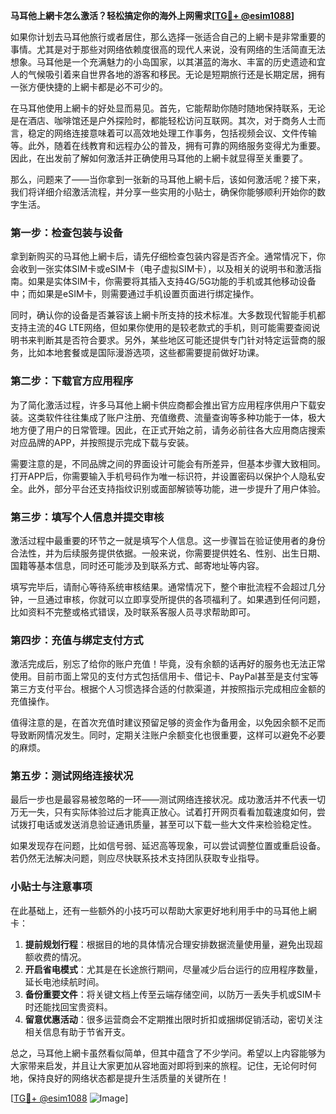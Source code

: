 **马耳他上網卡怎么激活？轻松搞定你的海外上网需求[[TG💪+ @esim1088](https://t.me/s/esim1088)]**

如果你计划去马耳他旅行或者居住，那么选择一张适合自己的上網卡是非常重要的事情。尤其是对于那些对网络依赖度很高的现代人来说，没有网络的生活简直无法想象。马耳他是一个充满魅力的小岛国家，以其湛蓝的海水、丰富的历史遗迹和宜人的气候吸引着来自世界各地的游客和移民。无论是短期旅行还是长期定居，拥有一张方便快捷的上網卡都是必不可少的。

在马耳他使用上網卡的好处显而易见。首先，它能帮助你随时随地保持联系，无论是在酒店、咖啡馆还是户外探险时，都能轻松访问互联网。其次，对于商务人士而言，稳定的网络连接意味着可以高效地处理工作事务，包括视频会议、文件传输等。此外，随着在线教育和远程办公的普及，拥有可靠的网络服务变得尤为重要。因此，在出发前了解如何激活并正确使用马耳他的上網卡就显得至关重要了。

那么，问题来了——当你拿到一张新的马耳他上網卡后，该如何激活呢？接下来，我们将详细介绍激活流程，并分享一些实用的小贴士，确保你能够顺利开始你的数字生活。

### 第一步：检查包装与设备

拿到新购买的马耳他上網卡后，请先仔细检查包装内容是否齐全。通常情况下，你会收到一张实体SIM卡或eSIM卡（电子虚拟SIM卡），以及相关的说明书和激活指南。如果是实体SIM卡，你需要将其插入支持4G/5G功能的手机或其他移动设备中；而如果是eSIM卡，则需要通过手机设置页面进行绑定操作。

同时，确认你的设备是否兼容该上網卡所支持的技术标准。大多数现代智能手机都支持主流的4G LTE网络，但如果你使用的是较老款式的手机，则可能需要查阅说明书来判断其是否符合要求。另外，某些地区可能还提供专门针对特定运营商的服务，比如本地套餐或是国际漫游选项，这些都需要提前做好功课。

### 第二步：下载官方应用程序

为了简化激活过程，许多马耳他上網卡供应商都会推出官方应用程序供用户下载安装。这类软件往往集成了账户注册、充值缴费、流量查询等多种功能于一体，极大地方便了用户的日常管理。因此，在正式开始之前，请务必前往各大应用商店搜索对应品牌的APP，并按照提示完成下载与安装。

需要注意的是，不同品牌之间的界面设计可能会有所差异，但基本步骤大致相同。打开APP后，你需要输入手机号码作为唯一标识符，并设置密码以保护个人隐私安全。此外，部分平台还支持指纹识别或面部解锁等功能，进一步提升了用户体验。

### 第三步：填写个人信息并提交审核

激活过程中最重要的环节之一就是填写个人信息。这一步骤旨在验证使用者的身份合法性，并为后续服务提供依据。一般来说，你需要提供姓名、性别、出生日期、国籍等基本信息，同时还可能涉及到联系方式、邮寄地址等内容。

填写完毕后，请耐心等待系统审核结果。通常情况下，整个审批流程不会超过几分钟，一旦通过审核，你就可以立即享受所提供的各项福利了。如果遇到任何问题，比如资料不完整或格式错误，及时联系客服人员寻求帮助即可。

### 第四步：充值与绑定支付方式

激活完成后，别忘了给你的账户充值！毕竟，没有余额的话再好的服务也无法正常使用。目前市面上常见的支付方式包括信用卡、借记卡、PayPal甚至是支付宝等第三方支付平台。根据个人习惯选择合适的付款渠道，并按照指示完成相应金额的充值操作。

值得注意的是，在首次充值时建议预留足够的资金作为备用金，以免因余额不足而导致断网情况发生。同时，定期关注账户余额变化也很重要，这样可以避免不必要的麻烦。

### 第五步：测试网络连接状况

最后一步也是最容易被忽略的一环——测试网络连接状况。成功激活并不代表一切万无一失，只有实际体验过后才能真正放心。试着打开网页看看加载速度如何，尝试拨打电话或发送消息验证通讯质量，甚至可以下载一些大文件来检验稳定性。

如果发现存在问题，比如信号弱、延迟高等现象，可以尝试调整位置或重启设备。若仍然无法解决问题，则应尽快联系技术支持团队获取专业指导。

### 小贴士与注意事项

在此基础上，还有一些额外的小技巧可以帮助大家更好地利用手中的马耳他上網卡：

1. **提前规划行程**：根据目的地的具体情况合理安排数据流量使用量，避免出现超额收费的情况。
2. **开启省电模式**：尤其是在长途旅行期间，尽量减少后台运行的应用程序数量，延长电池续航时间。
3. **备份重要文件**：将关键文档上传至云端存储空间，以防万一丢失手机或SIM卡时还能找回宝贵资料。
4. **留意优惠活动**：很多运营商会不定期推出限时折扣或捆绑促销活动，密切关注相关信息有助于节省开支。

总之，马耳他上網卡虽然看似简单，但其中蕴含了不少学问。希望以上内容能够为大家带来启发，并且让大家更加从容地面对即将到来的旅程。记住，无论何时何地，保持良好的网络状态都是提升生活质量的关键所在！

[[TG💪+ @esim1088](https://t.me/s/esim1088) ![Image](https://i.postimg.cc/4NQfJmqS/Snipaste-2025-05-13-00-14-12.png)]